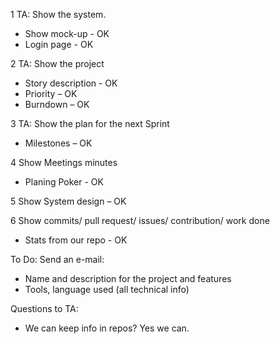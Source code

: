1 TA: Show the system.
 - Show mock-up - OK
 - Login page - OK

2 TA: Show the project
 - Story description - OK
 - Priority – OK
 - Burndown – OK

3 TA: Show the plan for the next Sprint 
 - Milestones – OK

4 Show Meetings minutes
 - Planing Poker - OK

5 Show System design – OK

6 Show commits/ pull request/ issues/ contribution/ work done
 - Stats from our repo - OK

To Do:
Send an e-mail:
 - Name and description for the project and features
 - Tools, language used (all technical info)

Questions to TA:
 - We can keep info in repos? Yes we can. 
